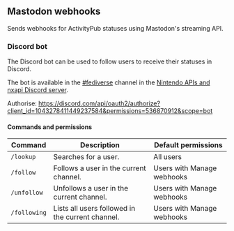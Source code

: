 Mastodon webhooks
---

Sends webhooks for ActivityPub statuses using Mastodon's streaming API.

### Discord bot

The Discord bot can be used to follow users to receive their statuses in Discord.

The bot is available in the [#fediverse](https://discord.com/channels/998657768594608138/1043231715142942740) channel in the [Nintendo APIs and nxapi Discord server](https://discord.com/invite/4D82rFkXRv).

Authorise: https://discord.com/api/oauth2/authorize?client_id=1043278411449237584&permissions=536870912&scope=bot

#### Commands and permissions

Command         | Description                                       | Default permissions
----------------|---------------------------------------------------|-----------------------
`/lookup`       | Searches for a user.                              | All users
`/follow`       | Follows a user in the current channel.            | Users with Manage webhooks
`/unfollow`     | Unfollows a user in the current channel.          | Users with Manage webhooks
`/following`    | Lists all users followed in the current channel.  | Users with Manage webhooks
